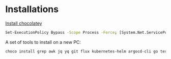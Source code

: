 # Installations
[Install chocolatey](https://chocolatey.org/install)
```sh
Set-ExecutionPolicy Bypass -Scope Process -Force; [System.Net.ServicePointManager]::SecurityProtocol = [System.Net.ServicePointManager]::SecurityProtocol -bor 3072; iex ((New-Object System.Net.WebClient).DownloadString('https://community.chocolatey.org/install.ps1'))
```
A set of tools to install on a new PC:
```sh
choco install grep awk jq yq git flux kubernetes-helm argocd-cli go terraform vault ngrok redis-64 azure-cli awscli python --version 3.12.1 -y
```